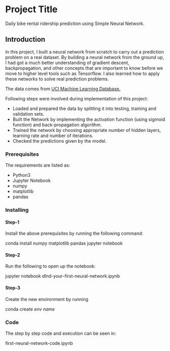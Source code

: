 # Project Title
Daily bike rental ridership prediction using Simple Neural Network.


## Introduction

In this project, I built a neural network from scratch to carry out a prediction problem on a real dataset. By building a neural network from the ground up, I had got a much better understanding of gradient descent, backpropagation, and other concepts that are important to know before we move to higher level tools such as Tensorflow. I also learned how to apply these networks to solve real prediction problems.



The data comes from [UCI Machine Learning Database.](https://archive.ics.uci.edu/ml/datasets/Bike+Sharing+Dataset)

Following steps were involved during implementation of this project:

- Loaded and prepared the data by splitting it into testing, training and validation sets.
- Built the Network by implementing the activation function (using sigmoid function) and back-propagation algorithm.
- Trained the network by choosing appropriate number of hidden layers, learning rate and number of iterations.
- Checked the predictions given by the model.
### Prerequisites

The requirements are listed as:

- Python3
- Jupyter Notebook
- numpy
- matplotlib 
- pandas

### Installing

#### Step-1

Install the above prerequisites by running the following command:

conda install numpy matplotlib pandas jupyter notebook

#### Step-2

Run the following to open up the notebook:

jupyter notebook dlnd-your-first-neural-network.ipynb

#### Step-3

Create the new environment by running

conda create *env name*

### Code

The step by step code and execution can be seen in:

first-neural-network-code.ipynb




